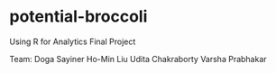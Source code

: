 # potential-broccoli
Using R for Analytics Final Project


Team: 
Doga Sayiner
Ho-Min Liu
Udita Chakraborty
Varsha Prabhakar
